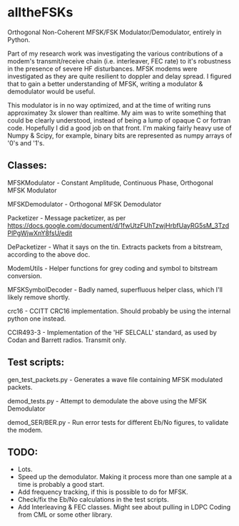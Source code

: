 alltheFSKs
==========

Orthogonal Non-Coherent MFSK/FSK Modulator/Demodulator, entirely in Python.

Part of my research work was investigating the various contributions of a modem's transmit/receive chain (i.e. interleaver, FEC rate) to it's robustness in the presence of severe HF disturbances. MFSK modems were investigated as they are quite resilient to doppler and delay spread. I figured that to gain a better understanding of MFSK, writing a modulator & demodulator would be useful.

This modulator is in no way optimized, and at the time of writing runs approximatey 3x slower than realtime. My aim was to write something that could be clearly understood, instead of being a lump of opaque C or fortran code. Hopefully I did a good job on that front. I'm making fairly heavy use of Numpy & Scipy, for example, binary bits are represented as numpy arrays of '0's and '1's.

Classes:
--------
MFSKModulator - Constant Amplitude, Continuous Phase, Orthogonal MFSK Modulator

MFSKDemodulator - Orthogonal MFSK Demodulator

Packetizer - Message packetizer, as per https://docs.google.com/document/d/1fwUtzFUhTzwjHrbfUayRG5sM_3TzdPlPgWjwXnY8fsU/edit

DePacketizer - What it says on the tin. Extracts packets from a bitstream, according to the above doc.

ModemUtils - Helper functions for grey coding and symbol to bitstream conversion.

MFSKSymbolDecoder - Badly named, superfluous helper class, which I'll likely remove shortly.

crc16   - CCITT CRC16 implementation. Should probably be using the internal python one instead.


CCIR493-3 - Implementation of the 'HF SELCALL' standard, as used by Codan and Barrett radios. Transmit only.

Test scripts:
-------------
gen_test_packets.py - Generates a wave file containing MFSK modulated packets.

demod_tests.py - Attempt to demodulate the above using the MFSK Demodulator

demod_SER/BER.py - Run error tests for different Eb/No figures, to validate the modem.


TODO:
-----
- Lots.
- Speed up the demodulator. Making it process more than one sample at a time is probably a good start.
- Add frequency tracking, if this is possible to do for MFSK. 
- Check/fix the Eb/No calculations in the test scripts.
- Add Interleaving & FEC classes. Might see about pulling in LDPC Coding from CML or some other library.
